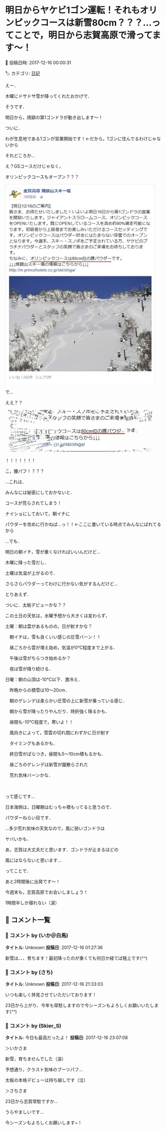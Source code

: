 # 明日からヤケビ1ゴン運転！それもオリンピックコースは新雪80cm？？？…ってことで，明日から志賀高原で滑ってます～！

📅 投稿日時: 2017-12-16 00:00:31

🏷️ カテゴリ: [日記](cc4b5682fb7b8b144980957a978653fb0.md)

えー．


木曜にドサドサ雪が降ってくれたおかげで．


そうです．


明日から，焼額の第1ゴンドラが動き出します～！


ついに．


わが生息地である1ゴンが営業開始です！←だから，1ゴンに住んでるわけじゃないから





それどころか…


え？GSコースだけじゃなく，


オリンピックコースもオープン？？？




![316c000ee18036edca04cbf5e2761e26.jpg](images/316c000ee18036edca04cbf5e2761e26.jpg)







で…


ええ？？




![382c68dc6919f3a1b5a67dc402d97c68.jpg](images/382c68dc6919f3a1b5a67dc402d97c68.jpg)




！！！！！！！


こ，腰パフ！？？？





…これは．


みんなには秘密にしておかないと．


コースが荒らされてしまう！


ナイショにしておいて，朝イチに


パウダーを攻めに行かねば…っ！！←ここに書いている時点でみんなにばれてるから


…でも．


明日の朝イチ，雪が重くなければいいんだけど…


木曜に降った雪だし．


土曜は気温が上がるので．


さらさらパウダーってわけに行かない気がするんだけど…





とりあえず．


ついに．太板デビューかな？？





この土日の天気は，水曜予想から大きくは変わらず，





土曜：朝は雲があるものの，日が射すかな？


　朝イチは，雪も良くいい感じの圧雪バーン！！


　昼ごろから雲が増え始め，気温が0℃程度まで上がる．


　午後は雪がちらつき始めるか？


　夜は雪が降り続ける．





日曜：朝の山頂は-10℃以下．激冷え．


　昨晩からの積雪は10～20cm．


　朝のゲレンデは柔らかい圧雪の上に新雪が乗っている感じ．


　朝から雪が降ったりやんだり．時折強く降るかも．


　昼間も-10℃程度で，寒いよ！！


　風向きによって，雪雲の切れ間にわずかに日が射す


　タイミングもあるかも．


　終日雪がぱらつき，昼間も5～10cm積もるかも．


　昼ごろのゲレンデは新雪が蹴散らされた


　荒れ気味バーンかな．


　


って感じです…





日本海側は，日曜朝はむっちゃ積もってると思うので．


パウダーねらい目です．


…多少荒れ気味の天気なので，風に弱いゴンドラは


ヤバいかも．


あ，志賀は大丈夫だと思います．ゴンドラが止まるほどの


風にはならないと思います…





ってことで．


あと2時間後に出発です～！


今週末も，志賀高原でお会いしましょう！





1時間半しか寝れない（涙）

## 💬 コメント一覧

### 💬 コメント by (いか＠白馬)
**タイトル**: Unknown
**投稿日**: 2017-12-16 01:27:36

新雪は、、、育ちます！最初降ったのが重くても何日か経てば極上です(^^)

### 💬 コメント by (さち)
**タイトル**: Unknown
**投稿日**: 2017-12-16 21:33:03

いつも楽しく拝見させていただいております！

23日から上がり、今年も常駐しますので今シーズンもよろしくお願いいたします(*^^*)

### 💬 コメント by (Skier_S)
**タイトル**: 今日も最高だったよ！
**投稿日**: 2017-12-16 23:07:08

＞いかさま

新雪，育ちませんでした（涙）

予想通り，クラスト気味のブーツパフ…

太板の本格デビューは持ち越しです（泣）



＞さちさま

23日から志賀常駐ですか…

うらやましいです…

今シーズンもよろしくお願いします~！

